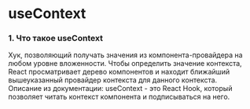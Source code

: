 # useContext

### 1. Что такое useContext

Хук, позволяющий получать значения из компонента-провайдера на любом уровне вложенности. Чтобы определить значение контекста, React просматривает дерево компонентов и находит ближайший вышеуказанный провайдер контекста для данного контекста.  
Описание из документации:
useContext - это React Hook, который позволяет читать контекст компонента и подписываться на него.